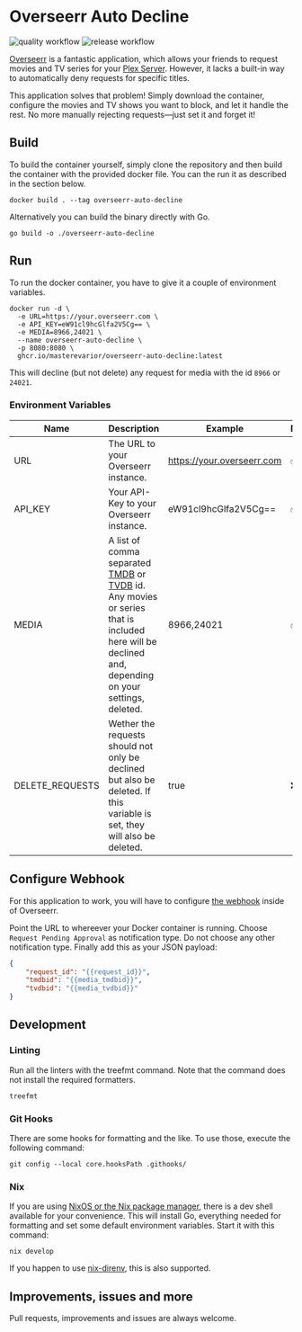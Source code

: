 # Overseerr Auto Decline

![quality workflow](https://github.com/MasterEvarior/overseerr-auto-decline/actions/workflows/quality.yaml/badge.svg) ![release workflow](https://github.com/MasterEvarior/overseerr-auto-decline/actions/workflows/publish.yaml/badge.svg)

[Overseerr](https://overseerr.dev/) is a fantastic application, which allows your friends to request movies and TV series for your [Plex Server](https://www.plex.tv/). However, it lacks a built-in way to automatically deny requests for specific titles.

This application solves that problem! Simply download the container, configure the movies and TV shows you want to block, and let it handle the rest. No more manually rejecting requests—just set it and forget it!

## Build

To build the container yourself, simply clone the repository and then build the container with the provided docker file. You can the run it as described in the section below.

```shell
docker build . --tag overseerr-auto-decline
```

Alternatively you can build the binary directly with Go.

```shell
go build -o ./overseerr-auto-decline
```

## Run

To run the docker container, you have to give it a couple of environment variables.

```shell
docker run -d \
  -e URL=https://your.overseerr.com \
  -e API_KEY=eW91cl9hcGlfa2V5Cg== \
  -e MEDIA=8966,24021 \
  --name overseerr-auto-decline \
  -p 8080:8080 \
  ghcr.io/masterevarior/overseerr-auto-decline:latest
```

This will decline (but not delete) any request for media with the id `8966` or `24021`.

### Environment Variables

| Name            | Description                                                                                                                                                                                             | Example                    | Mandatory |
|-----------------|---------------------------------------------------------------------------------------------------------------------------------------------------------------------------------------------------------|----------------------------|-----------|
| URL             | The URL to your Overseerr instance.                                                                                                                                                                     | https://your.overseerr.com | ✅        |
| API_KEY         | Your API-Key to your Overseerr instance.                                                                                                                                                                | eW91cl9hcGlfa2V5Cg==       | ✅        |
| MEDIA           | A list of comma separated [TMDB](https://www.themoviedb.org/) or [TVDB](https://thetvdb.com/) id. Any movies or series that is included here will be declined and, depending on your settings, deleted. | 8966,24021                 | ✅        |
| DELETE_REQUESTS | Wether the requests should not only be declined but also be deleted. If this variable is set, they will also be deleted.                                                                                | true                       | ❌        |

## Configure Webhook

For this application to work, you will have to configure [the webhook](https://docs.overseerr.dev/using-overseerr/notifications/webhooks) inside of Overseerr.

Point the URL to whereever your Docker container is running. Choose `Request Pending Approval` as notification type. Do not choose any other notification type. Finally add this as your JSON payload:

```json
{
    "request_id": "{{request_id}}",
    "tmdbid": "{{media_tmdbid}}",
    "tvdbid": "{{media_tvdbid}}"
}
```

## Development

### Linting

Run all the linters with the treefmt command. Note that the command does not install the required formatters.

```shell
treefmt
```

### Git Hooks

There are some hooks for formatting and the like. To use those, execute the following command:

```shell
git config --local core.hooksPath .githooks/
```

### Nix

If you are using [NixOS or the Nix package manager](https://nixos.org/), there is a dev shell available for your convenience. This will install Go, everything needed for formatting and set some default environment variables. Start it with this command:

```shell
nix develop
```

If you happen to use [nix-direnv](https://github.com/nix-community/nix-direnv), this is also supported.

## Improvements, issues and more

Pull requests, improvements and issues are always welcome.
